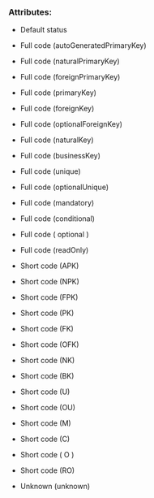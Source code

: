 ### Attributes:

- Default status

- Full code (autoGeneratedPrimaryKey)
- Full code (naturalPrimaryKey)
- Full code (foreignPrimaryKey)
- Full code (primaryKey)
- Full code (foreignKey)
- Full code (optionalForeignKey)
- Full code (naturalKey)
- Full code (businessKey)
- Full code (unique)
- Full code (optionalUnique)
- Full code (mandatory)
- Full code (conditional)
- Full code ( 	optional 	)
- Full code (readOnly)

- Short code (APK)
- Short code (NPK)
- Short code (FPK)
- Short code (PK)
- Short code (FK)
- Short code (OFK)
- Short code (NK)
- Short code (BK)
- Short code (U)
- Short code (OU)
- Short code (M)
- Short code (C)
- Short code ( 	O	 )
- Short code (RO)

- Unknown (unknown)
